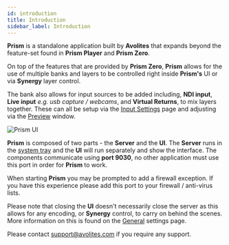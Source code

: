 ```yaml
---
id: introduction
title: Introduction
sidebar_label: Introduction
---
```


**Prism** is a standalone application built by **Avolites** that expands beyond the feature-set found in **Prism Player** and **Prism Zero**. 

On top of the features that are provided by  **Prism Zero**, **Prism** allows for the use of multiple banks and layers to be controlled right inside **Prism's** UI or via **Synergy** layer control. 

The bank also allows for input sources to be added including, **NDI input**, **Live input** *e.g. usb capture / webcams*, and **Virtual Returns**, to mix layers together. These can all be setup via the [Input Settings](../prism/settings/settings-inputs) page and adjusting via the [Preview](../prism/play/banks#preview) window.

![Prism UI](/prismdocs/images/prism-ui.png)

**Prism** is composed of two parts - the **Server** and the **UI**. The **Server** runs in the [system tray](./quick-start/system-tray) and the **UI** will run separately and show the interface. The components communicate using **port 9030**, no other application must use this port in order for **Prism** to work. 

When starting **Prism** you may be prompted to add a firewall exception. If you have this experience please add this port to your firewall / anti-virus lists.

Please note that closing the **UI** doesn't necessarily close the server as this allows for any encoding, or **Synergy** control, to carry on behind the scenes. More information on this is found on the [General](./settings/settings-general) settings page.

Please contact <a href="mailto:support@avolites.com?subject=Prism:">support@avolites.com</a> if you require any support.
